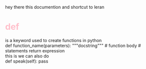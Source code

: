 hey there this documention and shortcut to leran 


# <h1 style="color:pink;">def</h1>
is a keyword used to create functions in python 
<br>
def function_name(parameters):
    """docstring"""
    # function body
    # statements
    return expression
<br>
this is we can also do 
<br>
def speak(self):
    pass
